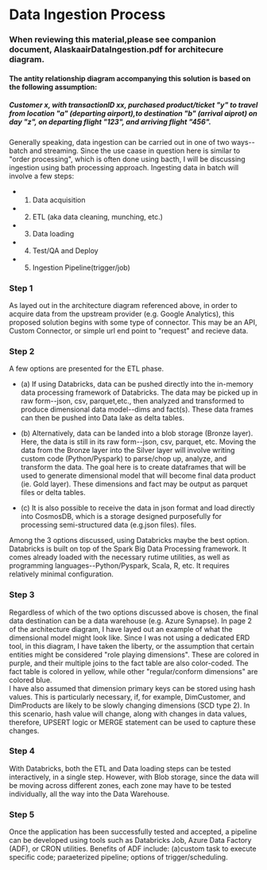
# 	Data Ingestion Process
 ### When reviewing this material,please see companion document, AlaskaairDataIngestion.pdf for architecure diagram.
 #### The antity relationship diagram accompanying this solution is based on the following assumption:
 ##### Customer x, with transactionID xx, purchased product/ticket "y" to travel from location "a" (departing airport),to destination "b" (arrival aiprot) on day "z", on departing flight "123", and arriving flight "456". 	

 Generally speaking, data ingestion can be carried out in one of two ways--batch and streaming. Since the use caase in question here is similar to "order processing", which is often done
 using bacth, I will be discussing ingestion using bath processing approach. Ingesting data in batch will involve a few steps:
 
 * 1. Data acquisition
 * 2. ETL (aka data cleaning, munching, etc.)
 * 3. Data loading
 * 4. Test/QA and Deploy
 * 5. Ingestion Pipeline(trigger/job)
 
### Step 1
As layed out in the architecture diagram referenced above, in order to acquire data from the upstream provider (e.g. Google Analytics), this proposed solution begins
with some type of connector.  This may be an API, Custom Connector, or simple url end point to "request" and recieve data.

	
### Step 2

A few options are presented for the ETL phase. 
	
 * (a) If using Databricks, data can be pushed directly into the in-memory data processing framework of Databricks. The data may 
	be picked up in raw form--json, csv, parquet,etc., then analyzed and transformed to produce dimensional data model--dims and fact(s). These data frames
    can then be pushed into Data lake as delta tables.
	
* (b) Alternatively, data can be landed into a blob storage (Bronze layer). Here, the data is still in its raw form--json, csv, parquet, etc. Moving the data from the Bronze layer into 
	the Silver layer will involve writing custom code (Python/Pyspark) to parse/chop up, analyze, and transform the data. The goal here is to create dataframes
	that will be used to generate dimensional model that will become final data product (ie. Gold layer).  These dimensions and fact may be output as parquet files or delta tables.

* (c) It is also possible to receive the data in json format and load directly into CosmosDB, which is a storage designed purposefully for processing 
semi-structured data (e.g.json files).
files.

Among the 3 options discussed, using Databricks maybe the best option. Databricks is built on top of the Spark Big Data Processing framework.
It comes already loaded with the necessary rutime utilities, as well as programming languages--Python/Pyspark, Scala, R, etc. It requires relatively minimal configuration.


### Step 3
Regardless of which of the two options discussed above is chosen, the final data  destination can be a data warehouse (e.g. Azure Synapse). In page 2 of the 
architecture diagram, I have layed out an example of what the dimensional model might look like.  Since I was not using a dedicated ERD tool, in this diagram, I have taken the liberty, or the 
assumption that certain entities might be considered "role playing dimensions". These are colored in purple, and their multiple joins to the fact table
are also color-coded. The fact table is colored in yellow, while 	other "regular/conform dimensions" are colored blue.  
I have also assumed that dimension primary keys can be stored using hash values. This is particularly necessary, if, for example, DimCustomer, and DimProducts
are likely to be slowly changing dimensions (SCD type 2). In this scenario, hash value will change, along with changes in 
data values, therefore, UPSERT logic or MERGE statement can be used to capture these changes.

### Step 4
With Databricks, both the ETL and Data loading steps can be tested interactively, in a single step.  However, with Blob storage,
since the data will be moving across different zones, each zone may have to be tested individually, all the way into the Data Warehouse.
 
### Step 5
Once the application has been successfully tested and accepted, a pipeline can be developed using tools such as Databricks Job, 
Azure Data Factory (ADF), or CRON utilities. Benefits of ADF include: (a)custom task to execute specific code; paraeterized pipeline; options of trigger/scheduling.

	
	

